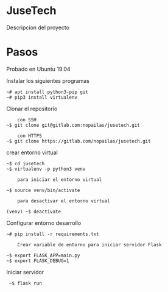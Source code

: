# JuseTech

Descripcion del proyecto

# Pasos 


Probado en Ubuntu 19.04

Instalar los siguientes programas

    ~# apt install python3-pip git
    ~# pip3 install virtualenv

Clonar el repositorio

        con SSH
    ~$ git clone git@gitlab.com:nopailas/jusetech.git

        con HTTPS
    ~$ git clone https://gitlab.com/nopailas/jusetech.git

crear entorno virtual

    ~$ cd jusetech
    ~$ virtualenv -p python3 venv
	
        para iniciar el entorno virtual
		
	~$ source venv/bin/activate
	
		para desactivar el entorno virtual
		
	(venv) ~$ deactivate
	
Configurar entorno desarrollo
		
	~# pip install -r requirements.txt
	
		Crear variable de entorno para iniciar servidor Flask
		
    ~$ export FLASK_APP=main.py
    ~$ export FLASK_DEBUG=1
	
Iniciar servidor
	
	 ~$ flask run
